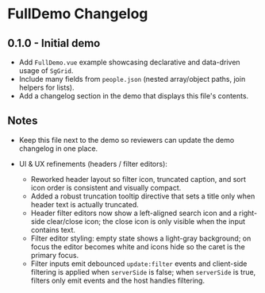 # FullDemo Changelog

## 0.1.0 - Initial demo

- Add `FullDemo.vue` example showcasing declarative and data-driven usage of `SgGrid`.
- Include many fields from `people.json` (nested array/object paths, join helpers for lists).
- Add a changelog section in the demo that displays this file's contents.

## Notes

- Keep this file next to the demo so reviewers can update the demo changelog in one place.

- UI & UX refinements (headers / filter editors):
	- Reworked header layout so filter icon, truncated caption, and sort icon order is consistent and visually compact.
	- Added a robust truncation tooltip directive that sets a title only when header text is actually truncated.
	- Header filter editors now show a left-aligned search icon and a right-side clear/close icon; the close icon is only visible when the input contains text.
	- Filter editor styling: empty state shows a light-gray background; on focus the editor becomes white and icons hide so the caret is the primary focus.
	- Filter inputs emit debounced `update:filter` events and client-side filtering is applied when `serverSide` is false; when `serverSide` is true, filters only emit events and the host handles filtering.
